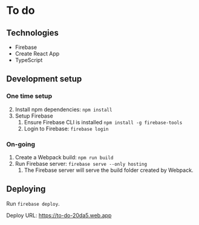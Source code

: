 # To do

## Technologies
- Firebase
- Create React App
- TypeScript

## Development setup
### One time setup
2. Install npm dependencies: `npm install`
3. Setup Firebase
   1. Ensure Firebase CLI is installed `npm install -g firebase-tools`
   2. Login to Firebase: `firebase login`

### On-going
1. Create a Webpack build: `npm run build`
2. Run Firebase server: `firebase serve --only hosting`
   1. The Firebase server will serve the build folder created by Webpack.

## Deploying
Run `firebase deploy`. 

Deploy URL: https://to-do-20da5.web.app
